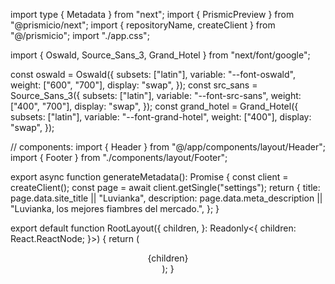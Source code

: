 import type { Metadata } from "next";
import { PrismicPreview } from "@prismicio/next";
import { repositoryName, createClient } from "@/prismicio";
import "./app.css";

import { Oswald, Source_Sans_3, Grand_Hotel } from "next/font/google";

const oswald = Oswald({
subsets: ["latin"],
variable: "--font-oswald",
weight: ["600", "700"],
display: "swap",
});
const src_sans = Source_Sans_3({
subsets: ["latin"],
variable: "--font-src-sans",
weight: ["400", "700"],
display: "swap",
});
const grand_hotel = Grand_Hotel({
subsets: ["latin"],
variable: "--font-grand-hotel",
weight: ["400"],
display: "swap",
});

// components:
import { Header } from "@/app/components/layout/Header";
import { Footer } from "./components/layout/Footer";

export async function generateMetadata(): Promise<Metadata> {
const client = createClient();
const page = await client.getSingle("settings");
return {
title: page.data.site_title || "Luvianka",
description:
page.data.meta_description ||
"Luvianka, los mejores fiambres del mercado.",
};
}

export default function RootLayout({
children,
}: Readonly<{
children: React.ReactNode;
}>) {
return (
<html
lang="en"
className={`${oswald.variable} ${src_sans.variable} ${grand_hotel.variable}`} >
<head>
<link rel="icon" href="/favicon.svg" type="image/svg+xml" />
<link
          rel="icon"
          type="image/png"
          sizes="96x96"
          href="/favicon-96x96.png"
        />
<link rel="alternate icon" href="/favicon-96x96.png" />
</head>
<body>
<Header />
<main>{children}</main>
<Footer />
</body>
<PrismicPreview repositoryName={repositoryName} />
</html>
);
}
